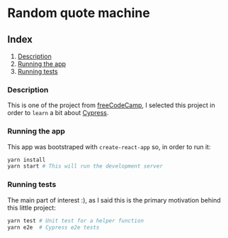 # Random quote machine

## Index

1. [Description](#description)
2. [Running the app](#running-app)
3. [Running tests](#running-tests)

### Description

This is one of the project from [freeCodeCamp](https://www.freecodecamp.org/learn/front-end-libraries/front-end-libraries-projects/build-a-random-quote-machine), I selected this project in order to `learn` a bit about [Cypress](https://www.cypress.io/).

### Running the app

This app was bootstraped with `create-react-app` so, in order to run it:

```sh
yarn install
yarn start # This will run the development server
```

### Running tests

The main part of interest :), as I said this is the primary motivation behind this little project:

```sh
yarn test # Unit test for a helper function
yarn e2e  # Cypress e2e tests
```
